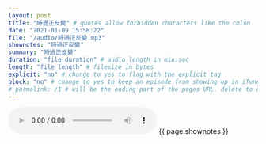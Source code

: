 ```yaml
---
layout: post
title: "時過正反變" # quotes allow forbidden characters like the colon
date: "2021-01-09 15:58:22"
file: "/audio/時過正反變.mp3"
shownotes: "時過正反變"
summary: "時過正反變"
duration: "file_duration" # audio length in min:sec
length: "file_length" # filesize in bytes
explicit: "no" # change to yes to flag with the explicit tag
block: "no" # change to yes to keep an episode from showing up in iTunes
# permalink: /1 # will be the ending part of the pages URL, delete to default to the title
---
```


<audio controls>
<source src="{{site.url}}{{site.baseurl}}{{ page.file }}" type="audio/x-mp3">
Your browser does not support the audio element.
</audio>
{{ page.shownotes }}
